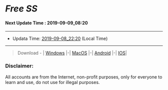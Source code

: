 
# *Free SS*

#### Next Update Time : 2019-09-09_08:20

---
* Updata Time: [2019-09-08_22:20](https://github.com/Geek-007/free-SS/blob/master/2019-09-08_22:20_FreeSS.txt) (Local Time)
---

> Download - | [Windows](https://github.com/shadowsocks/shadowsocks-windows/releases) |-| [MacOS](https://github.com/shadowsocks/shadowsocks-iOS/releases) |-| [Android](https://github.com/shadowsocks/shadowsocks-android/releases) |-| [IOS](https://itunes.apple.com/us/)|

### Disclaimer:
All accounts are from the Internet, non-profit purposes, only for everyone to learn and use, do not use for illegal purposes.
<br>
